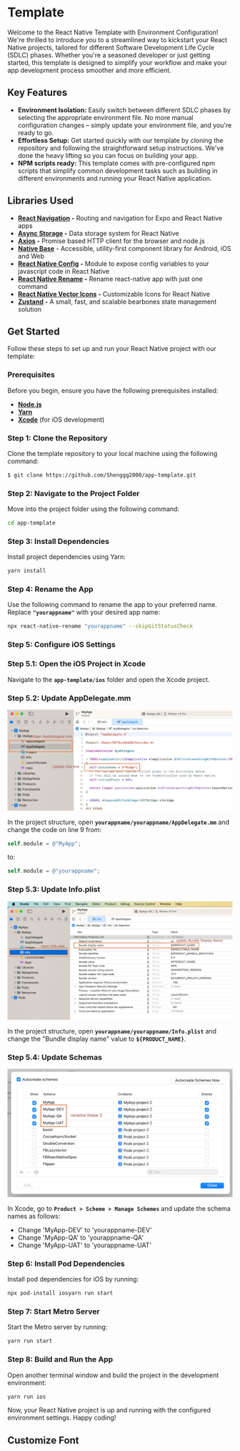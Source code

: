 # Template

Welcome to the React Native Template with Environment Configuration! We're thrilled to introduce you to a streamlined way to kickstart your React Native projects, tailored for different Software Development Life Cycle (SDLC) phases. Whether you're a seasoned developer or just getting started, this template is designed to simplify your workflow and make your app development process smoother and more efficient.

## **Key Features**

- **Environment Isolation:** Easily switch between different SDLC phases by selecting the appropriate environment file. No more manual configuration changes – simply update your environment file, and you're ready to go.
- **Effortless Setup:** Get started quickly with our template by cloning the repository and following the straightforward setup instructions. We've done the heavy lifting so you can focus on building your app.
- **********************************NPM scripts ready:********************************** This template comes with pre-configured npm scripts that simplify common development tasks such as building in different environments and running your React Native application.

## Libraries Used

- **[React Navigation](https://reactnavigation.org/) -** Routing and navigation for Expo and React Native apps
- **[Async Storage](https://react-native-async-storage.github.io/async-storage/) -** Data storage system for React Native
- **[Axios](https://axios-http.com/docs/intro) -** Promise based HTTP client for the browser and node.js
- **[Native Base](https://docs.nativebase.io/)** - Accessible, utility-first component library for Android, iOS and Web
- **[React Native Config](https://github.com/luggit/react-native-config) -** Module to expose config variables to your javascript code in React Native
- **[React Native Rename](https://github.com/junedomingo/react-native-rename) -** Rename react-native app with just one command
- **[React Native Vector Icons](https://github.com/oblador/react-native-vector-icons) -** Customizable Icons for React Native
- **[Zustand](https://docs.pmnd.rs/zustand/getting-started/introduction) -** A small, fast, and scalable bearbones state management solution

## Get Started

Follow these steps to set up and run your React Native project with our template:

### **Prerequisites**

Before you begin, ensure you have the following prerequisites installed:

- **[Node.js](https://nodejs.org/en/)**
- **[Yarn](https://classic.yarnpkg.com/en/docs/install)**
- **[Xcode](https://developer.apple.com/xcode/)** (for iOS development)

### **Step 1: Clone the Repository**

Clone the template repository to your local machine using the following command:

```bash
$ git clone https://github.com/Shenggg2000/app-template.git
```

### **Step 2: Navigate to the Project Folder**

Move into the project folder using the following command:

```bash
cd app-template
```

### **Step 3: Install Dependencies**

Install project dependencies using Yarn:

```bash
yarn install
```

### **Step 4: Rename the App**

Use the following command to rename the app to your preferred name. Replace **`"yourappname"`** with your desired app name:

```bash
npx react-native-rename "yourappname" --skipGitStatusCheck
```

### **Step 5: Configure iOS Settings**

### **Step 5.1: Open the iOS Project in Xcode**

Navigate to the **`app-template/ios`** folder and open the Xcode project.

### **Step 5.2: Update AppDelegate.mm**

![docs-1.jpeg](./assets/images/docs-1.jpeg)

In the project structure, open **`yourappname/yourappname/AppDelegate.mm`** and change the code on line 9 from:

```objectivec
self.module = @"MyApp";
```

to:

```objectivec
self.module = @"yourappname";
```

### Step 5.3: Update Info.plist

![docs-2.jpg](./assets/images/docs-2.jpg)

In the project structure, open **`yourappname/yourappname/Info.plist`** and change the "Bundle display name" value to **`${PRODUCT_NAME}`**.

### Step 5.4: Update Schemas

![docs-3.jpg](./assets/images/docs-3.jpg)

In Xcode, go to **`Product > Scheme > Manage Schemes`** and update the schema names as follows:

- Change 'MyApp-DEV' to 'yourappname-DEV'
- Change 'MyApp-QA' to 'yourappname-QA'
- Change 'MyApp-UAT' to 'yourappname-UAT'

### **Step 6: Install Pod Dependencies**

Install pod dependencies for iOS by running:

```bash
npx pod-install iosyarn run start
```

### **Step 7: Start Metro Server**

Start the Metro server by running:

```bash
yarn run start
```

### **Step 8: Build and Run the App**

Open another terminal window and build the project in the development environment:

```bash
yarn run ios
```

Now, your React Native project is up and running with the configured environment settings. Happy coding!

## Customize Font
